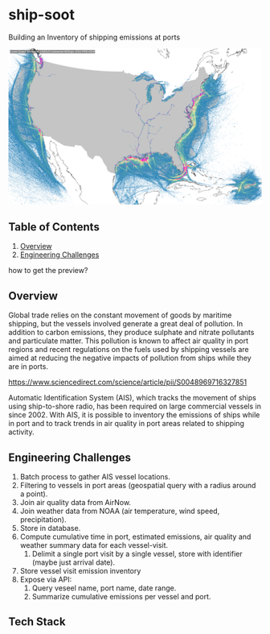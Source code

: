 # ship-soot
Building an Inventory of shipping emissions at ports

![2016_USA_ShippingHeatmap](/img/Coast_Guard_Terrestrial_USEEZContinental_AllShips_2016_Heatmaps_PREVIEW.png)

## Table of Contents
1. [Overview](Readme.md$Overview)
1. [Engineering Challenges](Readme.md$Engineering-Challenges)

how to get the preview?

## Overview
Global trade relies on the constant movement of goods by maritime shipping, but the vessels involved generate a great deal of pollution. In addition to carbon emissions, they produce sulphate and nitrate pollutants and particulate matter. This pollution is known to affect air quality in port regions and recent regulations on the fuels used by shipping vessels are aimed at reducing the negative impacts of pollution from ships while they are in ports.

https://www.sciencedirect.com/science/article/pii/S0048969716327851

Automatic Identification System (AIS), which tracks the movement of ships using ship-to-shore radio, has been required on large commercial vessels in since 2002. With AIS, it is possible to inventory the emissions of ships while in port and to track trends in air quality in port areas related to shipping activity.

## Engineering Challenges
1. Batch process to gather AIS vessel locations.
1. Filtering to vessels in port areas (geospatial query with a radius around a point).
1. Join air quality data from AirNow.
1. Join weather data from NOAA (air temperature, wind speed, precipitation).
1. Store in database.
1. Compute cumulative time in port, estimated emissions, air quality and weather summary data for each vessel-visit.
	1. Delimit a single port visit by a single vessel, store with identifier (maybe just arrival date).
1. Store vessel visit emission inventory	
1. Expose via API:
	1. Query veseel name, port name, date range.
	1. Summarize cumulative emissions per vessel and port.

## Tech Stack